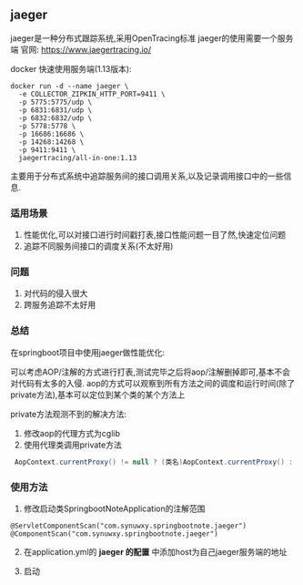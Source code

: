 ## jaeger

jaeger是一种分布式跟踪系统,采用OpenTracing标准
jaeger的使用需要一个服务端
官网: https://www.jaegertracing.io/

docker 快速使用服务端(1.13版本):
``` shell script
docker run -d --name jaeger \
  -e COLLECTOR_ZIPKIN_HTTP_PORT=9411 \
  -p 5775:5775/udp \
  -p 6831:6831/udp \
  -p 6832:6832/udp \
  -p 5778:5778 \
  -p 16686:16686 \
  -p 14268:14268 \
  -p 9411:9411 \
  jaegertracing/all-in-one:1.13
```
 
主要用于分布式系统中追踪服务间的接口调用关系,以及记录调用接口中的一些信息.

### 适用场景

1. 性能优化,可以对接口进行时间戳打表,接口性能问题一目了然,快速定位问题
2. 追踪不同服务间接口的调度关系(不太好用)

### 问题

1. 对代码的侵入很大
2. 跨服务追踪不太好用

### 总结 

在springboot项目中使用jaeger做性能优化:

可以考虑AOP/注解的方式进行打表,测试完毕之后将aop/注解删掉即可,基本不会对代码有太多的入侵.
aop的方式可以观察到所有方法之间的调度和运行时间(除了private方法),基本可以定位到某个类的某个方法上

private方法观测不到的解决方法:
1. 修改aop的代理方式为cglib
2. 使用代理类调用private方法
``` java
 AopContext.currentProxy() != null ? (类名)AopContext.currentProxy() : this;
```

### 使用方法

1. 修改启动类SpringbootNoteApplication的注解范围
```
@ServletComponentScan("com.synuwxy.springbootnote.jaeger")
@ComponentScan("com.synuwxy.springbootnote.jaeger")
```
2. 在application.yml的 **jaeger 的配置** 中添加host为自己jaeger服务端的地址

3. 启动 